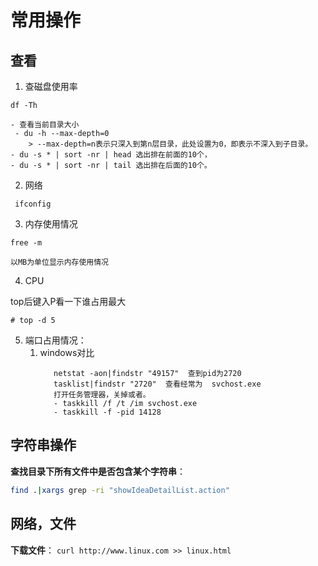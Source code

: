# 常用操作

## 查看

1. 查磁盘使用率
```
df -Th
```
    - 查看当前目录大小
     - du -h --max-depth=0 
        > --max-depth=n表示只深入到第n层目录，此处设置为0，即表示不深入到子目录。
    - du -s * | sort -nr | head 选出排在前面的10个，
    - du -s * | sort -nr | tail 选出排在后面的10个。

2. 网络

```
 ifconfig
```

3. 内存使用情况
```
free -m

以MB为单位显示内存使用情况
```

4. CPU 

top后键入P看一下谁占用最大
```
# top -d 5
```

5. 端口占用情况：
   1. windows对比
        ```
           netstat -aon|findstr "49157"  查到pid为2720
           tasklist|findstr "2720"  查看经常为  svchost.exe
           打开任务管理器，关掉或者。
           - taskkill /f /t /im svchost.exe  
           - taskkill -f -pid 14128

        ```

## 字符串操作

**查找目录下所有文件中是否包含某个字符串**：
```sh
find .|xargs grep -ri "showIdeaDetailList.action"
```

## 网络，文件
**下载文件**：  `curl http://www.linux.com >> linux.html`